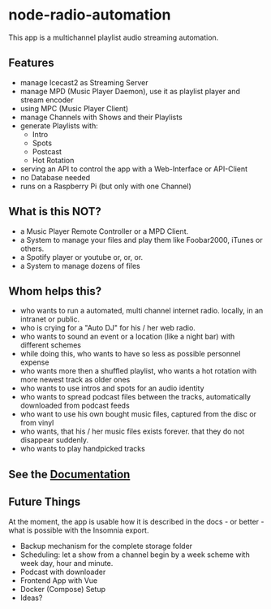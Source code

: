 # node-radio-automation

This app is a multichannel playlist audio streaming automation. 

## Features

- manage Icecast2 as Streaming Server
- manage MPD (Music Player Daemon), use it as playlist player and stream encoder
- using MPC (Music Player Client) 
- manage Channels with Shows and their Playlists
- generate Playlists with:
  - Intro
  - Spots
  - Postcast
  - Hot Rotation
- serving an API to control the app with a Web-Interface or API-Client
- no Database needed
- runs on a Raspberry Pi (but only with one Channel)

## What is this NOT?

- a Music Player Remote Controller or a MPD Client.
- a System to manage your files and play them like Foobar2000, iTunes or others.
- a Spotify player or youtube or, or, or. 
- a System to manage dozens of files

## Whom helps this?

- who wants to run a automated, multi channel internet radio. locally, in an intranet or public.
- who is crying for a "Auto DJ" for his / her web radio.
- who wants to sound an event or a location (like a night bar) with different schemes
- while doing this, who wants to have so less as possible personnel expense
- who wants more then a shuffled playlist, who wants a hot rotation with more newest track as older ones
- who wants to use intros and spots for an audio identity
- who wants to spread podcast files between the tracks, automatically downloaded from podcast feeds
- who want to use his own bought music files, captured from the disc or from vinyl 
- who wants, that his / her music files exists forever. that they do not disappear suddenly.
- who wants to play handpicked tracks

## See the [Documentation](docs/README.md)

## Future Things

At the moment, the app is usable how it is described in the docs - or
better - what is possible with the Insomnia export.
 
- Backup mechanism for the complete storage folder
- Scheduling: let a show from a channel begin by a week scheme with week day, hour and minute.
- Podcast with downloader
- Frontend App with Vue
- Docker (Compose) Setup
- Ideas?
 